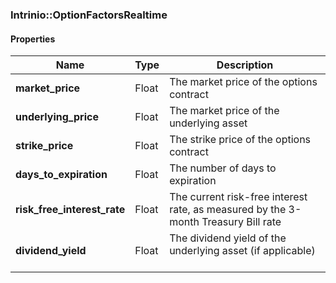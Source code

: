 

[//]: # (CLASS:Intrinio::OptionFactorsRealtime)

[//]: # (KIND:object)

### Intrinio::OptionFactorsRealtime

#### Properties

[//]: # (START_DEFINITION)

Name | Type | Description
------------ | ------------- | -------------
**market_price** | Float | The market price of the options contract &nbsp;
**underlying_price** | Float | The market price of the underlying asset &nbsp;
**strike_price** | Float | The strike price of the options contract &nbsp;
**days_to_expiration** | Float | The number of days to expiration &nbsp;
**risk_free_interest_rate** | Float | The current risk-free interest rate, as measured by the 3-month Treasury Bill rate &nbsp;
**dividend_yield** | Float | The dividend yield of the underlying asset (if applicable) &nbsp;

[//]: # (END_DEFINITION)



